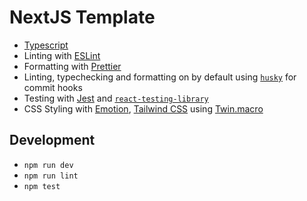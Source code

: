 # NextJS Template

- [Typescript](https://www.typescriptlang.org/)
- Linting with [ESLint](https://eslint.org/)
- Formatting with [Prettier](https://prettier.io/)
- Linting, typechecking and formatting on by default using [`husky`](https://github.com/typicode/husky) for commit hooks
- Testing with [Jest](https://jestjs.io/) and [`react-testing-library`](https://testing-library.com/docs/react-testing-library/intro)
- CSS Styling with [Emotion](https://emotion.sh/docs/introduction), [Tailwind CSS](https://tailwindcss.com/) using [Twin.macro](https://github.com/ben-rogerson/twin.macro)

## Development

- `npm run dev`
- `npm run lint`
- `npm test`